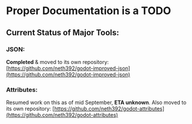 # Proper Documentation is a TODO

## Current Status of Major Tools:

### JSON:
**Completed** & moved to its own repository: [https://github.com/neth392/godot-improved-json](https://github.com/neth392/godot-improved-json)

### Attributes:
Resumed work on this as of mid September, **ETA unknown**. Also moved to its own repository: [https://github.com/neth392/godot-attributes](https://github.com/neth392/godot-attributes)